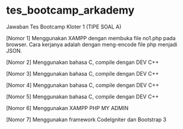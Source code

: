 # tes_bootcamp_arkademy
Jawaban Tes Bootcamp Kloter 1 (TIPE SOAL A)

[Nomor 1]
Menggunakan XAMPP dengan membuka file no1.php pada browser. Cara kerjanya adalah dengan meng-encode file php menjadi JSON.

[Nomor 2]
Menggunakan bahasa C, compile dengan DEV C++

[Nomor 3]
Menggunakan bahasa C, compile dengan DEV C++

[Nomor 4]
Menggunakan bahasa C, compile dengan DEV C++

[Nomor 5]
Menggunakan bahasa C, compile dengan DEV C++

[Nomor 6]
Menggunakan XAMPP PHP MY ADMIN

[Nomor 7]
Menggunakan framework CodeIgniter dan Bootstrap 3
